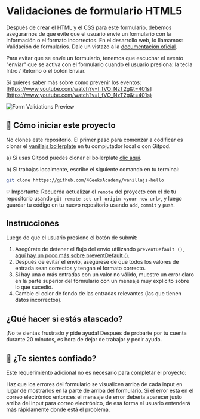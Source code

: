 <!--hide-->
# Validaciones de formulario HTML5
<!--endhide-->

Después de crear el HTML y el CSS para este formulario, debemos asegurarnos de que evite que el usuario envíe un formulario con la información o el formato incorrectos. En el desarrollo web, lo llamamos: Validación de formularios. Dale un vistazo a la [documentación oficial](https://developer.mozilla.org/en-US/docs/Learn/Forms/Form_validation).

Para evitar que se envíe un formulario, tenemos que escuchar el evento "enviar" que se activa con el formulario cuando el usuario presiona: la tecla Intro / Retorno o el botón Enviar.

Si quieres saber más sobre como prevenir los eventos: [https://www.youtube.com/watch?v=I_fVO_NzT2g&t=401s](https://www.youtube.com/watch?v=I_fVO_NzT2g&t=401s)

![Form Validations Preview](https://raw.githubusercontent.com/breatheco-de/exercise-html5-form-validations/master/preview.gif)

## 🌱  Cómo iniciar este proyecto

No clones este repositorio. El primer paso para comenzar a codificar es clonar el [vanillajs boilerplate](https://github.com/4GeeksAcademy/vanillajs-hello) en tu compjutador local o con Gitpod.

a) Si usas Gitpod puedes clonar el boilerplate [clic aquí](https://github.com/4GeeksAcademy/vanillajs-hello).

b) Si trabajas localmente, escribe el siguiente comando en tu terminal:
```sh
git clone hhttps://github.com/4GeeksAcademy/vanillajs-hello
```
💡 Importante: Recuerda actualizar el `remote` del proyecto con el de tu repositorio usando `git remote set-url origin <your new url>`, y luego guardar tu código en tu nuevo repositorio usando `add`, `commit` y `push`.

## Instrucciones

Luego de que el usuario presione el botón de submit:
1. Asegúrate de detener el flujo del envío utilizando `preventDefault ()`, [aquí hay un poco más sobre preventDefault ()](https://www.youtube.com/watch?v=3SNyh57XSIA).
2. Después de evitar el envío, asegúrese de que todos los valores de entrada sean correctos y tengan el formato correcto.
3. Si hay una o más entradas con un valor no válido, muestre un error claro en la parte superior del formulario con un mensaje muy explícito sobre lo que sucedió.
4. Cambie el color de fondo de las entradas relevantes (las que tienen datos incorrectos).

## ¿Qué hacer si estás atascado?

¡No te sientas frustrado y pide ayuda! Después de probarte por tu cuenta durante 20 minutos, es hora de dejar de trabajar y pedir ayuda.

## :superhero: ¿Te sientes confiado?

Este requerimiento adicional no es necesario para completar el proyecto:

 Haz que los errores del formulario se visualicen arriba de cada input en lugar de mostrarlos en la parte de arriba del formulario. Si el error está en el correo electrónico entonces el mensaje de error debería aparecer justo arriba del input para correo electrónico, de esa forma el usuario entenderá más rápidamente donde está el problema.
